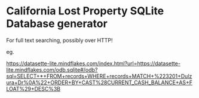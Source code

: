 # California Lost Property SQLite Database generator

For full text searching, possibly over HTTP!

eg.

https://datasette-lite.mindflakes.com/index.html?url=https://datasette-lite.mindflakes.com/odb.sqlite#/odb?sql=SELECT+*+FROM+records+WHERE+records+MATCH+%223201+Dulzura+Dr%0A%22+ORDER+BY+CAST%28CURRENT_CASH_BALANCE+AS+FLOAT%29+DESC%3B
